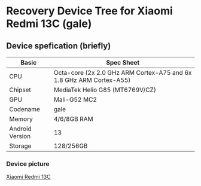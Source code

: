 # Recovery Device Tree for Xiaomi Redmi 13C (gale)
## Device spefication (briefly)
|Basic               |Spec Sheet                                                    |
|--                  |--                                                            |
|CPU                 |Octa-core (2x 2.0 GHz ARM Cortex-A75 and 6x 1.8 GHz ARM Cortex-A55)                         |
|Chipset             |MediaTek Helio G85 (MT6769V/CZ)                                            |
|GPU                 |Mali-G52 MC2                                            |
|Codename            |gale
|Memory              |4/6/8GB RAM                                                     |
|Android Version     |13                                                         |
|Storage             |128/256GB                        |

### Device picture
[Xiaomi Redmi 13C](https://fdn2.gsmarena.com/vv/pics/xiaomi/xiaomi-redmi-13c-1.jpg)
